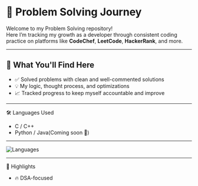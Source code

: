 # 🚀 Problem Solving Journey

Welcome to my Problem Solving repository!  
Here I’m tracking my growth as a developer through consistent coding practice on platforms like **CodeChef**, **LeetCode**, **HackerRank**, and more.

---

## 🧠 What You'll Find Here

- ✅ Solved problems with clean and well-commented solutions  
- 💡 My logic, thought process, and optimizations   
- 📈 Tracked progress to keep myself accountable and improve

---
🛠️ Languages Used
- C / C++
- Python / Java(Coming soon 🚧)

---
![Languages](https://github-readme-stats.vercel.app/api/top-langs/?username=aniketbarai&repo=ProblemSolving-code&layout=compact&theme=tokyonight)

---

🌟 Highlights
- 🔥 DSA-focused
